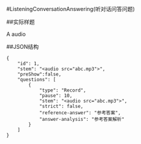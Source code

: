 #ListeningConversationAnswering(听对话问答问题)

##实际样题

A audio

##JSON结构

	{
		"id": 1,						
		"stem": "<audio src="abc.mp3">",
		"preShow":false,		
		"questions": [
			{
				"type": "Record",
				"pause": 10,			
				"stem": "<audio src="abc.mp3">",
				"strict": false,
				"reference-answer": "参考答案",		
				"answer-analysis": "参考答案解析"
			}
		]
	}
